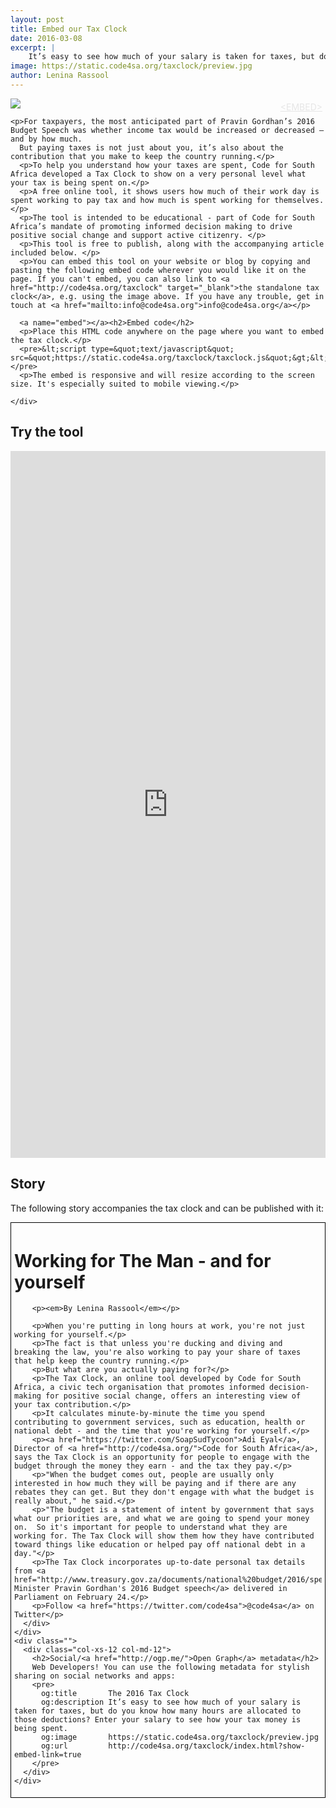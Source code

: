 ```yaml
---
layout: post
title: Embed our Tax Clock
date: 2016-03-08
excerpt: |
    It’s easy to see how much of your salary is taken for taxes, but do you know how many hours are allocated to those deductions? Enter your salary to see how your tax money is being spent.
image: https://static.code4sa.org/taxclock/preview.jpg
author: Lenina Rassool
---
```


<div class="row">
  <div class="col-xs-12 col-md-6">
    <div style="position: relative">
      <div style="position: absolute; right: 0px; padding: 5px">
        <a href="#embed" style="color: #e6e6e6">&lt;EMBED&gt;</a>
      </div>
      <a href="http://code4sa.org/taxclock" target="_blank"><img src="https://static.code4sa.org/taxclock/preview.jpg" class="img-responsive"></a>
      <br/>
    </div>

    <p>For taxpayers, the most anticipated part of Pravin Gordhan’s 2016 Budget Speech was whether income tax would be increased or decreased – and by how much.
      But paying taxes is not just about you, it’s also about the contribution that you make to keep the country running.</p>
      <p>To help you understand how your taxes are spent, Code for South Africa developed a Tax Clock to show on a very personal level what your tax is being spent on.</p>
      <p>A free online tool, it shows users how much of their work day is spent working to pay tax and how much is spent working for themselves. </p>
      <p>The tool is intended to be educational - part of Code for South Africa’s mandate of promoting informed decision making to drive positive social change and support active citizenry. </p>
      <p>This tool is free to publish, along with the accompanying article included below. </p>
      <p>You can embed this tool on your website or blog by copying and pasting the following embed code wherever you would like it on the page. If you can't embed, you can also link to <a href="http://code4sa.org/taxclock" target="_blank">the standalone tax clock</a>, e.g. using the image above. If you have any trouble, get in touch at <a href="mailto:info@code4sa.org">info@code4sa.org</a></p>

      <a name="embed"></a><h2>Embed code</h2>
      <p>Place this HTML code anywhere on the page where you want to embed the tax clock.</p>
      <pre>&lt;script type=&quot;text/javascript&quot; src=&quot;https://static.code4sa.org/taxclock/taxclock.js&quot;&gt;&lt;/script&gt;</pre>
      <p>The embed is responsive and will resize according to the screen size. It's especially suited to mobile viewing.</p>

    </div>
  </div>
  <div class="row">
    <div class="col-xs-12 col-md-6">
      <h2>Try the tool</h2>
      <div id="code4sa-embed-taxclock"><iframe src="https://static.code4sa.org/taxclock/index.html?show-embed-link=true&amp;initialWidth=535&amp;childId=code4sa-embed-taxclock" width="100%" scrolling="no" marginheight="0" frameborder="0" height="1131px" style="height: 1131px;"></iframe></div>
    </div>
    <div class="col-xs-12 col-md-6">
      <h2>Story</h2>
      <p>The following story accompanies the tax clock and can be published with it:</p>
      <div class="" style="border: 1px solid black; padding: 5px">
        <h1>Working for The Man - and for yourself</h1>

        <p><em>By Lenina Rassool</em></p>

        <p>When you're putting in long hours at work, you're not just working for yourself.</p>
        <p>The fact is that unless you're ducking and diving and breaking the law, you're also working to pay your share of taxes that help keep the country running.</p>
        <p>But what are you actually paying for?</p>
        <p>The Tax Clock, an online tool developed by Code for South Africa, a civic tech organisation that promotes informed decision-making for positive social change, offers an interesting view of your tax contribution.</p>
        <p>It calculates minute-by-minute the time you spend contributing to government services, such as education, health or national debt - and the time that you're working for yourself.</p>
        <p><a href="https://twitter.com/SoapSudTycoon">Adi Eyal</a>, Director of <a href="http://code4sa.org/">Code for South Africa</a>, says the Tax Clock is an opportunity for people to engage with the budget through the money they earn - and the tax they pay.</p>
        <p>"When the budget comes out, people are usually only interested in how much they will be paying and if there are any rebates they can get. But they don't engage with what the budget is really about," he said.</p>
        <p>"The budget is a statement of intent by government that says what our priorities are, and what we are going to spend your money on.  So it's important for people to understand what they are working for. The Tax Clock will show them how they have contributed toward things like education or helped pay off national debt in a day."</p>
        <p>The Tax Clock incorporates up-to-date personal tax details from <a href="http://www.treasury.gov.za/documents/national%20budget/2016/speech/speech.pdf">Finance Minister Pravin Gordhan's 2016 Budget speech</a> delivered in Parliament on February 24.</p>
        <p>Follow <a href="https://twitter.com/code4sa">@code4sa</a> on Twitter</p>
      </div>
    </div>
    <div class="">
      <div class="col-xs-12 col-md-12">
        <h2>Social/<a href="http://ogp.me/">Open Graph</a> metadata</h2>
        Web Developers! You can use the following metadata for stylish sharing on social networks and apps:
        <pre>
          og:title       The 2016 Tax Clock
          og:description It’s easy to see how much of your salary is taken for taxes, but do you know how many hours are allocated to those deductions? Enter your salary to see how your tax money is being spent.
          og:image       https://static.code4sa.org/taxclock/preview.jpg
          og:url         http://code4sa.org/taxclock/index.html?show-embed-link=true
        </pre>
      </div>
    </div>
  </div>
